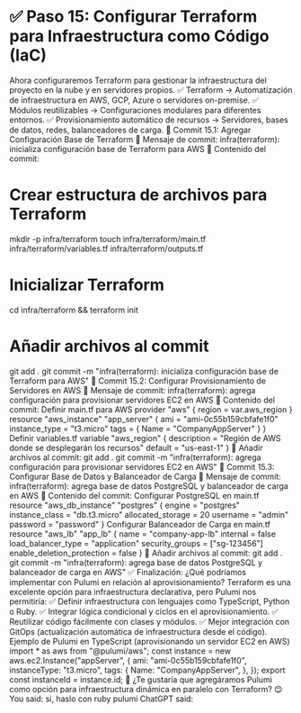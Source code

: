 # ✅ Paso 15: Configurar Terraform para Infraestructura como Código (IaC)

Ahora configuraremos Terraform para gestionar la infraestructura del proyecto en la nube y en servidores propios.
✅ Terraform → Automatización de infraestructura en AWS, GCP, Azure o servidores on-premise.
✅ Módulos reutilizables → Configuraciones modulares para diferentes entornos.
✅ Provisionamiento automático de recursos → Servidores, bases de datos, redes, balanceadores de carga.
📌 Commit 15.1: Agregar Configuración Base de Terraform
🔹 Mensaje de commit:
infra(terraform): inicializa configuración base de Terraform para AWS
🔹 Contenido del commit:
# Crear estructura de archivos para Terraform
mkdir -p infra/terraform
touch infra/terraform/main.tf infra/terraform/variables.tf infra/terraform/outputs.tf
# Inicializar Terraform
cd infra/terraform && terraform init
# Añadir archivos al commit
git add .
git commit -m "infra(terraform): inicializa configuración base de Terraform para AWS"
📌 Commit 15.2: Configurar Provisionamiento de Servidores en AWS
🔹 Mensaje de commit:
infra(terraform): agrega configuración para provisionar servidores EC2 en AWS
🔹 Contenido del commit:
Definir main.tf para AWS
provider "aws" {
region = var.aws_region
}
resource "aws_instance" "app_server" {
ami = "ami-0c55b159cbfafe1f0"
instance_type = "t3.micro"
tags = {
Name = "CompanyAppServer"
}
}
Definir variables.tf
variable "aws_region" {
description = "Región de AWS donde se desplegarán los recursos"
default = "us-east-1"
}
🔹 Añadir archivos al commit:
git add .
git commit -m "infra(terraform): agrega configuración para provisionar servidores EC2 en AWS"
📌 Commit 15.3: Configurar Base de Datos y Balanceador de Carga
🔹 Mensaje de commit:
infra(terraform): agrega base de datos PostgreSQL y balanceador de carga en AWS
🔹 Contenido del commit:
Configurar PostgreSQL en main.tf
resource "aws_db_instance" "postgres" {
engine = "postgres"
instance_class = "db.t3.micro"
allocated_storage = 20
username = "admin"
password = "password"
}
Configurar Balanceador de Carga en main.tf
resource "aws_lb" "app_lb" {
name = "company-app-lb"
internal = false
load_balancer_type = "application"
security_groups = ["sg-123456"]
enable_deletion_protection = false
}
🔹 Añadir archivos al commit:
git add .
git commit -m "infra(terraform): agrega base de datos PostgreSQL y balanceador de carga en AWS"
✅ Finalización: ¿Qué podríamos implementar con Pulumi en relación al aprovisionamiento?
Terraform es una excelente opción para infraestructura declarativa, pero Pulumi nos permitiría:
✅ Definir infraestructura con lenguajes como TypeScript, Python o Ruby.
✅ Integrar lógica condicional y ciclos en el aprovisionamiento.
✅ Reutilizar código fácilmente con clases y módulos.
✅ Mejor integración con GitOps (actualización automática de infraestructura desde el código).
Ejemplo de Pulumi en TypeScript (aprovisionando un servidor EC2 en AWS)
import \* as aws from "@pulumi/aws";
const instance = new aws.ec2.Instance("appServer", {
ami: "ami-0c55b159cbfafe1f0",
instanceType: "t3.micro",
tags: {
Name: "CompanyAppServer",
},
});
export const instanceId = instance.id;
📌 ¿Te gustaría que agregáramos Pulumi como opción para infraestructura dinámica en paralelo con Terraform? 😊
You said:
si, haslo con ruby pulumi
ChatGPT said:
